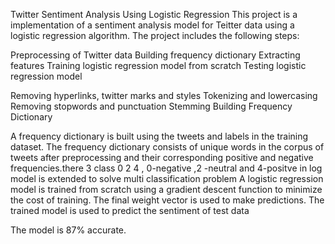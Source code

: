 Twitter Sentiment Analysis Using Logistic Regression
This project is a implementation of a sentiment analysis model for Teitter data using a logistic regression algorithm. The project includes the following steps:

Preprocessing of Twitter data
Building frequency dictionary
Extracting features
Training logistic regression model from scratch
Testing logistic regression model

Removing hyperlinks, twitter marks and styles
Tokenizing and lowercasing
Removing stopwords and punctuation
Stemming
Building Frequency Dictionary

A frequency dictionary is built using the tweets and labels in the training dataset. The frequency dictionary consists of unique words in the corpus of tweets after preprocessing and their corresponding positive and negative frequencies.there 3 class 0 2 4 , 0-negative ,2 -neutral and 4-positve  in log model is extended to solve multi classification problem
A logistic regression model is trained from scratch using a gradient descent function to minimize the cost of training. The final weight vector is used to make predictions.
The trained model is used to predict the sentiment of test data

The model is 87% accurate.
